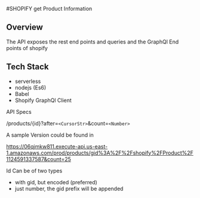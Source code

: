 
#SHOPIFY get Product Information

Overview
--------

The API exposes the rest end points and queries and the GraphQl End points of shopify

Tech Stack
--------
- serverless
- nodejs (Es6)
- Babel
- Shopify GraphQl Client

API Specs

/products/{id}?after=`<CursorStr>`&count=`<Number>`

A sample Version could be found in 

https://06qjmkw811.execute-api.us-east-1.amazonaws.com/prod/products/gid%3A%2F%2Fshopify%2FProduct%2F1124591337587&count=25

Id Can be of two types
- with gid, but encoded (preferred)
- just number, the gid prefix will be appended